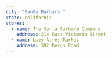 ```yaml
---
city: "Santa Barbara "
state: california
stores:
  - name: The Santa Barbara Company
    address: 214 East Victoria Street
  - name: Lazy Acres Market
    address: 302 Meigs Road
---
```

